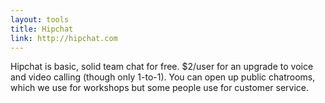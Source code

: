 ```yaml
---
layout: tools
title: Hipchat
link: http://hipchat.com
---
```


Hipchat is basic, solid team chat for free.  $2/user for an upgrade to voice and video calling (though only 1-to-1).  You can open up public chatrooms, which we use for workshops but some people use for customer service.